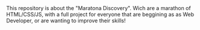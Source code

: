 ##
This repository is about the "Maratona Discovery". Wich are a marathon of HTML/CSS/JS, with a full project for everyone that are beggining as as Web Developer, or are wanting to improve their skills!